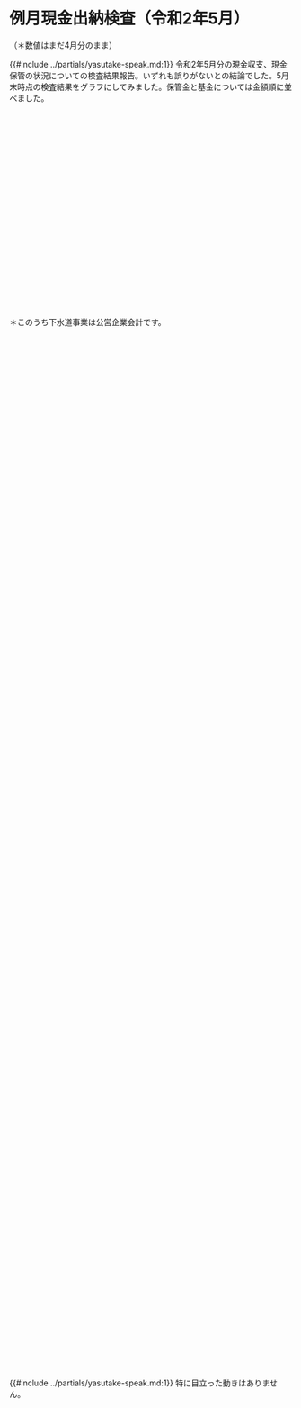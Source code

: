 # 例月現金出納検査（令和2年5月）
（＊数値はまだ4月分のまま）

{{#include ../partials/yasutake-speak.md:1}} 令和2年5月分の現金収支、現金保管の状況についての検査結果報告。いずれも誤りがないとの結論でした。5月末時点の検査結果をグラフにしてみました。保管金と基金については金額順に並べました。

<div id="syushi" style="width:100%;height: 350px;"></div>
<script type="text/javascript">
  google.charts.load('current', {'packages':['bar']});
  google.charts.setOnLoadCallback(drawChart);
  function drawChart() {
    var data = google.visualization.arrayToDataTable([
      ['', '予算', '収入累計', '支出累計'],
      ['一般会計', 906.2, 164.1, 74.12],
      ['国保特会', 170.0, 10.83, 10.36],
      ['後期特会',  44.70,  5.513,  5.159],
      ['介護特会', 141.7, 12.96, 12.38],
      ['下水道', 0, 11.64, 4.105],
    ]);
    var options = {
      fontName: "UD デジタル 教科書体 N-R",
      fontSize: 18,
      chart: {
        title: '令和2年度5月分収支累計（令和2年5月末時点）',
        titleTextStyle: {
            fontName: "UD デジタル 教科書体 N-R",
            fontSize: 18
        },
      },
      vAxis: {
        format: '#.##億円',
        textStyle: {
          fontName: 'UD デジタル 教科書体 N-R',
          fontSize: 18,
        },
      },
      hAxis: {
        textStyle: {
          fontName: 'UD デジタル 教科書体 N-R',
          fontSize: 18,
        },
      },
      annotations: {
        textStyle: {
          fontName: 'UD デジタル 教科書体 N-R',
          fontSize: 18,
        },
      },
      chartArea:{top:30, height:'75%'}
    };
    var chart = new google.charts.Bar(document.getElementById('syushi'));
    chart.draw(data, google.charts.Bar.convertOptions(options));
  }
</script>

＊このうち下水道事業は公営企業会計です。


<div id="hokankin" style="width:100%;height: 350px;margin-top:100px;"></div>
<script type="text/javascript">
  google.charts.load('current', {'packages':['corechart']});
  google.charts.setOnLoadCallback(drawChart);
  function drawChart() {
    var data = google.visualization.arrayToDataTable([
      ['項目', '億円', { role: 'annotation' }],
      ['一般会計',    28.9,   28.9],
      ['下水道\n会計',   3.28,   3.28],
      ['歳入歳出外現金',   2.02,   2.02],
      ['国保特別会計', 1.35,   1.35],
      ['後期特別会計', 0.953, 0.953],
      ['土地開発基金',   0.700,   0.700],
      ['介護特別会計', 0.518,   0.518],
    ]);
    var options = {
      fontName: "UD デジタル 教科書体 N-R",
      legend: {
        position: 'in',
        alignment: 'end',
        maxLines: 3,
        textStyle: {
          fontSize: 16
        },
      },
      title: '保管金（すべて普通預金・令和2年5月末時点）',
      titleTextStyle: {
          fontSize: 18
      },
      series: {
        0: {
            annotations: {
              textStyle: {
                color: 'black',
                fontName: 'UD デジタル 教科書体 N-R',
                fontSize: 18,
              },
            },
        }
      },
      vAxis: {
        format: '#.##億円',
        textStyle: {
          fontName: 'UD デジタル 教科書体 N-R',
          fontSize: 18,
        },
      },
      chartArea:{top:30,height:'75%'}
    };
    var chart = new google.visualization.ColumnChart(document.getElementById('hokankin'));
    chart.draw(data, options);
  }
</script>


<div id="kikin" style="width:100%;height: 600px;margin-top:100px;"></div>
<script type="text/javascript">
  google.charts.load('current', {'packages':['corechart']});
  google.charts.setOnLoadCallback(drawChart);
  function drawChart() {
    var data = google.visualization.arrayToDataTable([
      ['項目', '普通預金', '自由金利型（大口）定期', '地方債・社債', 'total', { role: 'annotation' }],
      ['都市計画事業基金',            40.9,  5.00, 0.500,    0.150, 47.4],
      ['財政調整基金',               29.0,    0,      0,   0, 29.0],
      ['公共施設整備基金',            17.2, 3.00,  0.400,   0, 20.6],
      ['下水道事業基金',               11.1,   5.00,   0,    0, 16.07],
      ['介護給付費等準備基金',         8.37,  3.00,    0,     0, 11.4],
      ['職員退職手当基金',            3.40, 3.00,  0.100,   0, 6.50],
      ['国民健康保険事業運営基金',     2.32,  1.70, 0,        0, 4.02],
      ['ごみ減量・リサイクル推進基金',  1.47,  2.00, 0,       0, 3.47],
    ]);
    var options = {
      fontName: "UD デジタル 教科書体 N-R",
      legend: {
        position: 'in',
        alignment: 'end',
        textStyle: {
          fontSize: 13
        }
      },
      title: '基金残高・金額順（億円）[続きあり]',
      titleTextStyle: {
          fontSize: 18
      },
      pieSliceText: "value",
      chartArea:{top:30,height:'75%'},
      isStacked: true,
      hAxis: {
        slantedTextAngle: 60,
        maxTextLines: 3,
        textStyle: {
          fontSize: 11
        }
      },
      annotations: {
        textStyle: {fontSize: 10 },
      },
      series: {
        3: {
            annotations: {
              format: '#.##億円',
              textStyle: {
                color: 'black',
                fontName: 'UD デジタル 教科書体 N-R',
                fontSize: 14,
              },
            },
            color: "white",
            visibleInLegend: false
        }
      },
      vAxis: {
        viewWindow: {
          min: 0,
          max: 55
        },
        format: '#.##億円',
        textStyle: {
          fontName: 'UD デジタル 教科書体 N-R',
          fontSize: 18,
        },
      },
      hAxis: {
        textStyle: {
          color: 'black',
          fontName: 'UD デジタル 教科書体 N-R',
          fontSize: 11,
        },
      },
    };
    var chart = new google.visualization.ColumnChart(document.getElementById('kikin'));
    chart.draw(data, options);
  }
</script>


<div id="kikin2" style="width:100%;height: 600px;margin-top:100px;"></div>
<script type="text/javascript">
  google.charts.load('current', {'packages':['corechart']});
  google.charts.setOnLoadCallback(drawChart);
  function drawChart() {
    var data = google.visualization.arrayToDataTable([
      ['項目', '普通預金', '自由金利型（大口）定期', '地方債', 'total', { role: 'annotation' }],
      ['国際平和友好交流基金',        0.443, 0.600, 0,       0, 1.04],
      ['緑化基金',                   0.185, 0.700, 0,       0, 0.885],
      ['健康福祉基金',                 0.204,   0.400, 0,    0, 0.604],
      ['東京オリパラ子ども夢・未来基金', 0.528,   0,   0,    0,  0.528],
      ['育英基金',                    0.0724, 0.300, 0,      0, 0.372],
      ['職員研修基金',                0.128,  0.200, 0,      0, 0.328],
      ['文化振興基金',               0.124, 0.100, 0,       0, 0.224],
      ['減債基金',                    0.0480,   0,    0,     0, 0.0480],
      ['森林環境譲与税基金',            0,   0,   0,    0,  0],
    ]);
    var options = {
      fontName: "UD デジタル 教科書体 N-R",
      legend: {
        position: 'in',
        alignment: 'end',
        textStyle: {
          fontSize: 13
        }
      },
      title: '基金残高・金額順（億円）[続き]',
      titleTextStyle: {
          fontSize: 18
      },
      pieSliceText: "value",
      chartArea:{top:30,height:'75%'},
      isStacked: true,
      hAxis: {
        slantedTextAngle: 60,
        maxTextLines: 3,
        textStyle: {
          fontSize: 11
        }
      },
      annotations: {
        textStyle: {fontSize: 10 },
      },
      series: {
        3: {
            annotations: {
              format: '#.##億円',
              textStyle: {
                color: 'black',
                fontName: 'UD デジタル 教科書体 N-R',
                fontSize: 14,
              },
            },
            color: "white",
            visibleInLegend: false
        }
      },
      vAxis: {
        viewWindow: {
          min: 0,
          max: 1.2
        },
        format: '#.##億円',
        textStyle: {
          fontName: 'UD デジタル 教科書体 N-R',
          fontSize: 18,
        },
      },
      hAxis: {
        textStyle: {
          color: 'black',
          fontName: 'UD デジタル 教科書体 N-R',
          fontSize: 11,
        },
      },
    };
    var chart = new google.visualization.ColumnChart(document.getElementById('kikin2'));
    chart.draw(data, options);
  }
</script>


{{#include ../partials/yasutake-speak.md:1}} 特に目立った動きはありません。